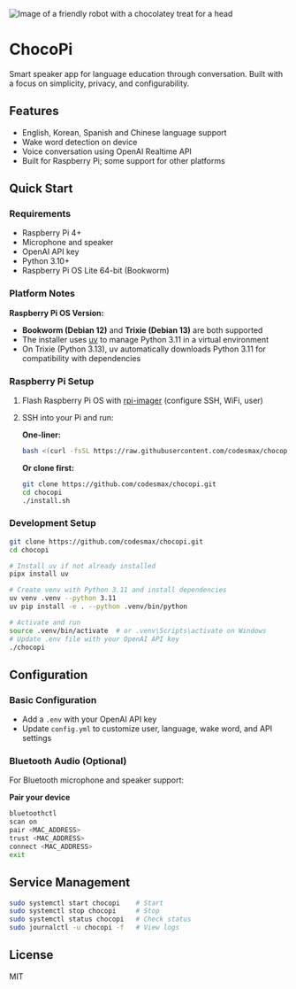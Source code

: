 ![Image of a friendly robot with a chocolatey treat for a head](https://github.com/user-attachments/assets/d197fcb5-cfa9-4faf-a3ce-9e9b94eb9ee0)

# ChocoPi

Smart speaker app for language education through conversation.
Built with a focus on simplicity, privacy, and configurability.


## Features

- English, Korean, Spanish and Chinese language support
- Wake word detection on device
- Voice conversation using OpenAI Realtime API
- Built for Raspberry Pi; some support for other platforms


## Quick Start

### Requirements

- Raspberry Pi 4+
- Microphone and speaker
- OpenAI API key
- Python 3.10+
- Raspberry Pi OS Lite 64-bit (Bookworm)

### Platform Notes

**Raspberry Pi OS Version:**
- **Bookworm (Debian 12)** and **Trixie (Debian 13)** are both supported
- The installer uses [uv](https://docs.astral.sh/uv/) to manage Python 3.11 in a virtual environment
- On Trixie (Python 3.13), uv automatically downloads Python 3.11 for compatibility with dependencies

### Raspberry Pi Setup

1. Flash Raspberry Pi OS with [rpi-imager](https://rpi.org/imager) (configure SSH, WiFi, user)
2. SSH into your Pi and run:

   **One-liner:**
   ```bash
   bash <(curl -fsSL https://raw.githubusercontent.com/codesmax/chocopi/main/install.sh)
   ```

   **Or clone first:**
   ```bash
   git clone https://github.com/codesmax/chocopi.git
   cd chocopi
   ./install.sh
   ```

### Development Setup

```bash
git clone https://github.com/codesmax/chocopi.git
cd chocopi

# Install uv if not already installed
pipx install uv

# Create venv with Python 3.11 and install dependencies
uv venv .venv --python 3.11
uv pip install -e . --python .venv/bin/python

# Activate and run
source .venv/bin/activate  # or .venv\Scripts\activate on Windows
# Update .env file with your OpenAI API key
./chocopi
```

## Configuration

### Basic Configuration
- Add a `.env` with your OpenAI API key
- Update `config.yml` to customize user, language, wake word, and API settings

### Bluetooth Audio (Optional)

For Bluetooth microphone and speaker support:

**Pair your device**
   ```bash
   bluetoothctl
   scan on
   pair <MAC_ADDRESS>
   trust <MAC_ADDRESS>
   connect <MAC_ADDRESS>
   exit
   ```

## Service Management

```bash
sudo systemctl start chocopi    # Start
sudo systemctl stop chocopi     # Stop
sudo systemctl status chocopi   # Check status
sudo journalctl -u chocopi -f   # View logs
```

## License

MIT
